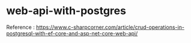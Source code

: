 # web-api-with-postgres

Reference : https://www.c-sharpcorner.com/article/crud-operations-in-postgresql-with-ef-core-and-asp-net-core-web-api/

